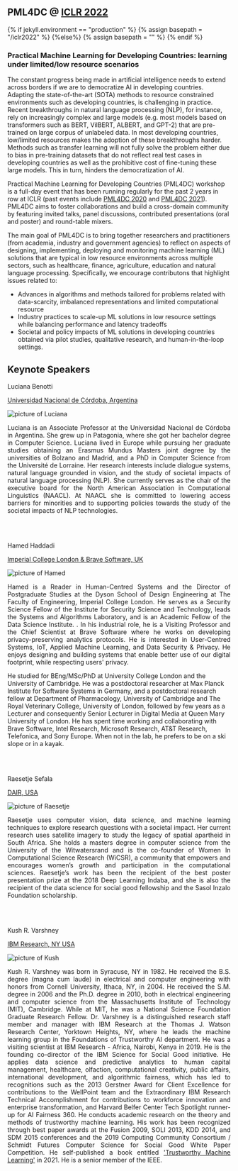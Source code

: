##  PML4DC @ <a target='_blank' href='https://iclr.cc/'> ICLR 2022</a>

{% if jekyll.environment  == "production" %}
        {% assign basepath = "/iclr2022" %}
        {%else%}
        {% assign basepath = "" %}
        {% endif %}

<!-- ## Practical ML for Developing Countries: learning under limited/low resource scenarios -->

### Practical Machine Learning for Developing Countries: learning under limited/low resource scenarios

<!--<div class="update">
        ICLR 2022 will be a fully virtual conference. While the details for remote presentation are being finalized, authors of accepted papers/posters are encouraged to view the <a href="https://iclr.cc/Conferences/2022/virtual"> ICLR virtual presentation guidelines here </a> .-->

       
The constant progress being made in artificial intelligence needs to extend across borders if we are to democratize AI in developing countries. Adapting the state-of-the-art (SOTA) methods to resource constrained environments such as developing countries, is challenging in practice. Recent breakthroughs in natural language processing (NLP), for instance, rely on increasingly complex and large models (e.g. most models based on transformers such as BERT, VilBERT, ALBERT, and GPT-2) that are pre-trained on large corpus of unlabeled data. In most developing countries, low/limited resources makes the adoption of these breakthroughs harder. Methods such as transfer learning will not fully solve the problem either due to bias in pre-training datasets that do not reflect real test cases in developing countries as well as the prohibitive cost of fine-tuning these large models. This in turn, hinders the democratization of AI. 


Practical Machine Learning for Developing Countries (PML4DC) workshop is a full-day event that has been running regularly for the past 2 years in row at ICLR (past events include <a href="https://pml4dc.github.io/iclr2020/" target="_blank">PML4DC 2020</a> and <a href="https://pml4dc.github.io/iclr2021/" target="_blank"> PML4DC 2021</a>). PML4DC aims to foster collaborations and build a cross-domain community by featuring invited talks, panel discussions, contributed presentations (oral and poster) and round-table mixers. 

 The main goal of PML4DC is to bring together researchers and practitioners (from academia, industry and government agencies) to reflect on aspects of designing, implementing, deploying and monitoring machine learning (ML) solutions that are typical in low resource environments across multiple sectors, such as healthcare, finance, agriculture, education and natural language processing. Specifically, we encourage contributons that highlight issues related to:
* Advances in algorithms and methods tailored for problems related with data-scarcity, imbalanced representations and limited computational resource
*  Industry practices to scale-up ML solutions in low resource settings while balancing performance and latency tradeoffs
* Societal and policy impacts of ML solutions in developing countries obtained via pilot studies, qualitative research, and human-in-the-loop settings.

## Keynote Speakers
<div>

 <div class="iblock headshotname"> Luciana Benotti </div>
 <p><a href="https://benotti.github.io/" class="headshotaffiliation" target="_blank">Universidad Nacional de Córdoba, Argentina</a></p>
 <div class="iblock headshotbox"> 
  <p><img src="{{basepath}}/images/speakers/luciana.jpg" class="headshot" alt="picture of Luciana"></p>
  <p align='justify'>
  Luciana is an Associate Professor at the Universidad Nacional de Córdoba in Argentina. She grew up in Patagonia, where she got her bachelor degree in Computer Science. Luciana lived in Europe while pursuing her graduate studies obtaining an Erasmus Mundus Masters joint degree by the universities of Bolzano and Madrid, and a PhD in Computer Science from the Université de Lorraine. Her research interests include dialogue systems, natural language grounded in vision, and the study of societal impacts of natural language processing (NLP). She currently serves as the chair of the executive board for the North American Association in Computational Linguistics (NAACL). At NAACL she is committed to lowering access barriers for minorities and to supporting policies towards the study of the societal impacts of NLP technologies.
  </p>
 </div>

 <br><br>

 <div class="iblock headshotname"> Hamed Haddadi </div>
  <p><a href="https://haddadi.github.io/about/" class="headshotaffiliation" target="_blank">Imperial College London & Brave Software, UK</a></p>
 
 <div class="iblock headshotbox"> 
  <p><img src="{{basepath}}/images/speakers/hamed.jpg" class="headshot" alt="picture of Hamed"></p>
  <p align ='justify'>
Hamed is a Reader in Human-Centred Systems and the Director of Postgraduate Studies at the Dyson School of Design Engineering at The Faculty of Engineering, Imperial College London. He serves as a Security Science Fellow of the Institute for Security Science and Technology, leads the Systems and Algorithms Laboratory, and is an Academic Fellow of the Data Science Institute. . In his industrial role, he is a Visiting Professor and the Chief Scientist at Brave Software where he works on developing privacy-preserving analytics protocols. He is interested in User-Centred Systems, IoT, Applied Machine Learning, and Data Security & Privacy. He enjoys designing and building systems that enable better use of our digital footprint, while respecting users' privacy.

He studied for BEng/MSc/PhD at University College London and the University of Cambridge. He was a postdoctoral researcher at Max Planck Institute for Software Systems in Germany, and a postdoctoral research fellow at Department of Pharmacology, University of Cambridge and The Royal Veterinary College, University of London, followed by few years as a Lecturer and consequently Senior Lecturer in Digital Media at Queen Mary University of London. He has spent time working and collaborating with Brave Software, Intel Research, Microsoft Research, AT&T Research, Telefonica, and Sony Europe. When not in the lab, he prefers to be on a ski slope or in a kayak.
  </p>

 </div>
  
<br><br>
    
 <div class="iblock headshotname"> Raesetje Sefala </div>
 <p><a href="https://sefalab.github.io/" class="headshotaffiliation" target="_blank"> DAIR, USA</a></p>
  <div class="iblock headshotbox"> 
 <p><img src="{{basepath}}/images/speakers/raesetje.jpg" class="headshot"  alt="picture of Raesetje"></p>
  <p align='justify'>
  Raesetje uses computer vision, data science, and machine learning techniques to explore research questions with a societal impact. Her current research uses satellite imagery to study the legacy of spatial apartheid in South Africa. She holds a masters degree in computer science from the University of the Witwatersrand and is the co-founder of Women In Computational Science Research (WiCSR), a community that empowers and encourages women’s growth and participation in the computational sciences. Raesetje’s work has been the recipient of the best poster presentation prize at the 2018 Deep Learning Indaba, and she is also the recipient of the data science for social good fellowship and the Sasol Inzalo Foundation scholarship.
  </p>
 </div>

<br><br>
 
<div class="iblock headshotname"> Kush R. Varshney </div>
   <p><a href="https://researcher.watson.ibm.com/researcher/view.php?person=us-krvarshn" class="headshotaffiliation" target="_blank"> IBM Research, NY USA</a></p>
  <div class="iblock headshotbox"> 
  <p><img src="{{basepath}}/images/speakers/kush.jpg" class="headshot" alt="picture of Kush"></p>
  <p align='justify'>
Kush R. Varshney was born in Syracuse, NY in 1982. He received the B.S. degree (magna cum laude) in electrical and computer engineering with honors from Cornell University, Ithaca, NY, in 2004. He received the S.M. degree in 2006 and the Ph.D. degree in 2010, both in electrical engineering and computer science from the Massachusetts Institute of Technology (MIT), Cambridge. While at MIT, he was a National Science Foundation Graduate Research Fellow.
Dr. Varshney is a distinguished research staff member and manager with IBM Research at the Thomas J. Watson Research Center, Yorktown Heights, NY, where he leads the machine learning group in the Foundations of Trustworthy AI department. He was a visiting scientist at IBM Research - Africa, Nairobi, Kenya in 2019. He is the founding co-director of the IBM Science for Social Good initiative. He applies data science and predictive analytics to human capital management, healthcare, olfaction, computational creativity, public affairs, international development, and algorithmic fairness, which has led to recognitions such as the 2013 Gerstner Award for Client Excellence for contributions to the WellPoint team and the Extraordinary IBM Research Technical Accomplishment for contributions to workforce innovation and enterprise transformation, and Harvard Belfer Center Tech Spotlight runner-up for AI Fairness 360. He conducts academic research on the theory and methods of trustworthy machine learning. His work has been recognized through best paper awards at the Fusion 2009, SOLI 2013, KDD 2014, and SDM 2015 conferences and the 2019 Computing Community Consortium / Schmidt Futures Computer Science for Social Good White Paper Competition.
He self-published a book entitled <a href="http://www.trustworthymachinelearning.com/" target='_blank'>'Trustworthy Machine Learning'</a> in 2021. He is a senior member of the IEEE.
  </p>
 </div>
  
</div>
